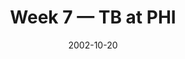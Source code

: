 ---
layout: game
title: Week 7 — TB at PHI
season: 2002
game_id: 2002_07_TB_PHI
week: 7
date: 2002-10-20
home_team: PHI
away_team: TB
final_home: 20
final_away: 10
pbp_url: /assets/data/pbp/2002/2002_07_TB_PHI.csv.gz
---